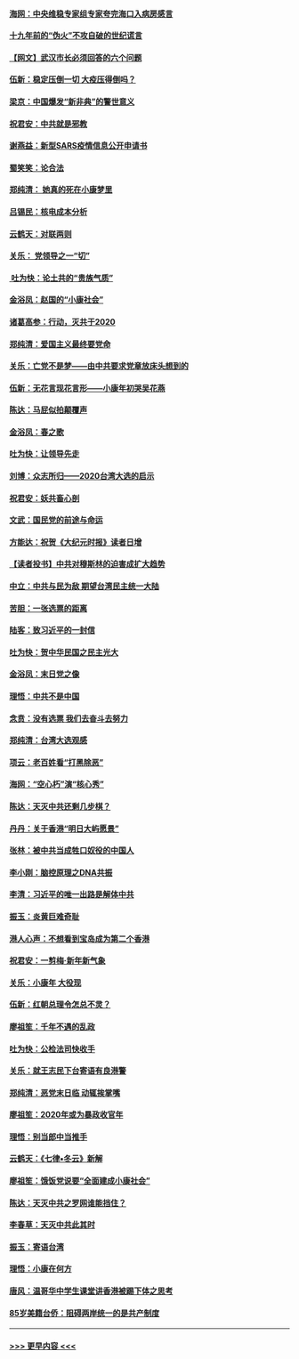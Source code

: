 #### [海网：中央维稳专家组专家夸完海口入病房感言](../pages/nsc993/n11815138.md?t=01232222) 
#### [十九年前的“伪火”不攻自破的世纪谎言](../pages/nsc993/n11813238.md?t=01232222) 
#### [【网文】武汉市长必须回答的六个问题](../pages/nsc993/n11813848.md?t=01232222) 
#### [伍新：稳定压倒一切 大疫压得倒吗？](../pages/nsc993/n11812634.md?t=01232222) 
#### [梁京：中国爆发“新非典”的警世意义](../pages/nsc993/n11812554.md?t=01232222) 
#### [祝君安：中共就是邪教](../pages/nsc993/n11812431.md?t=01232222) 
#### [谢燕益：新型SARS疫情信息公开申请书](../pages/nsc993/n11808840.md?t=01232222) 
#### [蜀笑笑：论合法](../pages/nsc993/n11808064.md?t=01232222) 
#### [郑纯清： 她真的死在小康梦里](../pages/nsc993/n11806623.md?t=01232222) 
#### [吕锡民：核电成本分析](../pages/nsc993/n11806284.md?t=01232222) 
#### [云鹤天：对联两则](../pages/nsc993/n11805957.md?t=01232222) 
#### [关乐： 党领导之一“切”](../pages/nsc993/n11804505.md?t=01232222) 
#### [ 吐为快：论土共的“贵族气质”](../pages/nsc993/n11804490.md?t=01232222) 
#### [金浴凤：赵国的“小康社会”](../pages/nsc993/n11804452.md?t=01232222) 
#### [诸葛高参：行动，灭共于2020](../pages/nsc993/n11804120.md?t=01232222) 
#### [郑纯清：爱国主义最终要党命](../pages/nsc993/n11802197.md?t=01232222) 
#### [关乐：亡党不是梦——由中共要求党章放床头想到的](../pages/nsc993/n11802156.md?t=01232222) 
#### [伍新：无花言现花言形——小康年初哭吴花燕](../pages/nsc993/n11800044.md?t=01232222) 
#### [陈达：马屁似拍颠覆声](../pages/nsc993/n11800010.md?t=01232222) 
#### [金浴凤：春之歌](../pages/nsc993/n11797687.md?t=01232222) 
#### [吐为快：让领导先走](../pages/nsc993/n11797512.md?t=01232222) 
#### [刘博：众志所归——2020台湾大选的启示](../pages/nsc993/n11796878.md?t=01232222) 
#### [祝君安：妖共畜心剖](../pages/nsc993/n11794273.md?t=01232222) 
#### [文武：国民党的前途与命运](../pages/nsc993/n11794198.md?t=01232222) 
#### [方能达：祝贺《大纪元时报》读者日增](../pages/nsc993/n11793807.md?t=01232222) 
#### [【读者投书】中共对穆斯林的迫害成扩大趋势](../pages/nsc993/n11791371.md?t=01232222) 
#### [中立：中共与民为敌 期望台湾民主统一大陆](../pages/nsc993/n11790392.md?t=01232222) 
#### [苦胆：一张选票的距离](../pages/nsc993/n11788914.md?t=01232222) 
#### [陆客：致习近平的一封信](../pages/nsc993/n11788867.md?t=01232222) 
#### [吐为快：贺中华民国之民主光大](../pages/nsc993/n11788618.md?t=01232222) 
#### [金浴凤：末日党之像](../pages/nsc993/n11787475.md?t=01232222) 
#### [理悟：中共不是中国](../pages/nsc993/n11787463.md?t=01232222) 
#### [念贲：没有选票  我们去奋斗去努力](../pages/nsc993/n11787398.md?t=01232222) 
#### [郑纯清：台湾大选观感](../pages/nsc993/n11786210.md?t=01232222) 
#### [项云：老百姓看“打黑除恶”](../pages/nsc993/n11785398.md?t=01232222) 
#### [海网：“空心朽”演“核心秀”](../pages/nsc993/n11783874.md?t=01232222) 
#### [陈达：天灭中共还剩几步棋？](../pages/nsc993/n11783719.md?t=01232222) 
#### [丹丹：关于香港“明日大屿愿景”](../pages/nsc993/n11783273.md?t=01232222) 
#### [张林：被中共当成牲口奴役的中国人](../pages/nsc993/n11782397.md?t=01232222) 
#### [李小刚：脑控原理之DNA共振](../pages/nsc993/n11780962.md?t=01232222) 
#### [李清：习近平的唯一出路是解体中共](../pages/nsc993/n11780866.md?t=01232222) 
#### [振玉：炎黄巨难奇耻](../pages/nsc993/n11779632.md?t=01232222) 
#### [港人心声：不想看到宝岛成为第二个香港](../pages/nsc993/n11778817.md?t=01232222) 
#### [祝君安：一剪梅‧新年新气象](../pages/nsc993/n11776340.md?t=01232222) 
#### [关乐：小康年 大役现](../pages/nsc993/n11774213.md?t=01232222) 
#### [伍新：红朝总理令怎总不灵？](../pages/nsc993/n11770813.md?t=01232222) 
#### [廖祖笙：千年不遇的乱政](../pages/nsc993/n11770373.md?t=01232222) 
#### [吐为快：公检法司快收手](../pages/nsc993/n11770359.md?t=01232222) 
#### [关乐：就王志民下台寄语有良港警](../pages/nsc993/n11769903.md?t=01232222) 
#### [郑纯清：恶党末日临 动辄挨掌嘴](../pages/nsc993/n11769356.md?t=01232222) 
#### [廖祖笙：2020年或为暴政收官年](../pages/nsc993/n11768216.md?t=01232222) 
#### [理悟：别当郎中当推手](../pages/nsc993/n11768243.md?t=01232222) 
#### [云鹤天：《七律▪冬云》新解](../pages/nsc993/n11768204.md?t=01232222) 
#### [廖祖笙：饿饭党说要“全面建成小康社会”](../pages/nsc993/n11767482.md?t=01232222) 
#### [陈达：天灭中共之罗网谁能挡住？](../pages/nsc993/n11767465.md?t=01232222) 
#### [李春草：天灭中共此其时](../pages/nsc993/n11767452.md?t=01232222) 
#### [振玉：寄语台湾](../pages/nsc993/n11767432.md?t=01232222) 
#### [理悟：小康在何方](../pages/nsc993/n11767394.md?t=01232222) 
#### [唐风：温哥华中学生课堂讲香港被踢下体之思考](../pages/nsc993/n11766848.md?t=01232222) 
#### [85岁美籍台侨：阻碍两岸统一的是共产制度](../pages/nsc993/n11765043.md?t=01232222) 

----
#### [ >>> 更早内容 <<< ](../indexes/nsc993-earlier.md)
